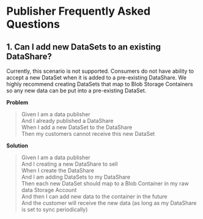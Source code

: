 # Publisher Frequently Asked Questions

## 1. Can I add new DataSets to an existing DataShare?

Currently, this scenario is not supported. Consumers do not have ability to accept a new DataSet when it is added to a pre-existing DataShare. We highly recommend creating DataSets that map to Blob Storage Containers so any new data can be put into a pre-existing DataSet.

**Problem**

>Given I am a data publisher  
And I already published a DataShare  
When I add a new DataSet to the DataShare  
Then my customers cannot receive this new DataSet

**Solution**

>Given I am a data publisher  
And I creating a new DataShare to sell  
When I create the DataShare  
And I am adding DataSets to my DataShare  
Then each new DataSet should map to a Blob Container in my raw data Storage Account  
And then I can add new data to the container in the future  
And the customer will receive the new data (as long as my DataShare is set to sync periodically)